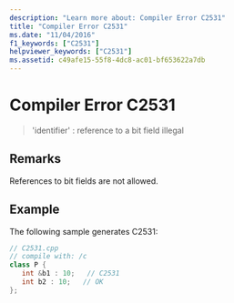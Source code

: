 ```yaml
---
description: "Learn more about: Compiler Error C2531"
title: "Compiler Error C2531"
ms.date: "11/04/2016"
f1_keywords: ["C2531"]
helpviewer_keywords: ["C2531"]
ms.assetid: c49afe15-55f8-4dc8-ac01-bf653622a7db
---
```

# Compiler Error C2531

> 'identifier' : reference to a bit field illegal

## Remarks

References to bit fields are not allowed.

## Example

The following sample generates C2531:

```cpp
// C2531.cpp
// compile with: /c
class P {
   int &b1 : 10;   // C2531
   int b2 : 10;   // OK
};
```
